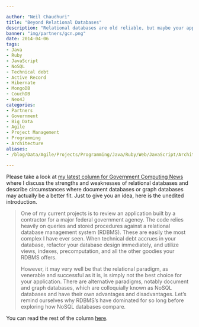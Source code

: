 ```yaml
---

author: "Neil Chaudhuri"
title: "Beyond Relational Databases"
description: "Relational databases are old reliable, but maybe your applications could use something different."
banner: "img/partners/gcn.png"
date: 2014-04-06
tags:
- Java
- Ruby 
- JavaScript
- NoSQL
- Technical debt
- Active Record
- Hibernate
- MongoDB
- CouchDB
- Neo4J
categories: 
- Partners
- Government
- Big Data
- Agile
- Project Management
- Programming
- Architecture
aliases:
- /blog/Data/Agile/Projects/Programming/Java/Ruby/Web/JavaScript/Architecture/2014/04/06/beyond-relational-databases

---
```


Please take a look at [my latest column for Government Computing News](http://gcn.com/articles/2014/04/03/rdbms-graph.aspx)
where I discuss the strengths and weaknesses of relational databases and describe circumstances where document databases
or graph databases may actually be a better fit. Just to give you an idea, here is the unedited introduction.

<blockquote>
One of my current projects is to review an application built by a contractor for a major federal government agency. The code relies heavily on queries and stored procedures against a relational database management system (RDBMS). These are easily the most complex I have ever seen. When technical debt accrues in your database, refactor your database design immediately, and utilize views, indexes, precomputation, and all the other goodies your RDBMS offers.


However, it may very well be that the relational paradigm, as venerable and successful as it is, is simply not the best choice for your application. There are alternative paradigms, notably document and graph databases, which are colloquially known as NoSQL databases and have their own advantages and disadvantages. Let’s remind ourselves why RDBMS’s have dominated for so long before exploring how NoSQL databases compare.

</blockquote>

You can read the rest of the column [here](http://gcn.com/articles/2014/04/03/rdbms-graph.aspx).